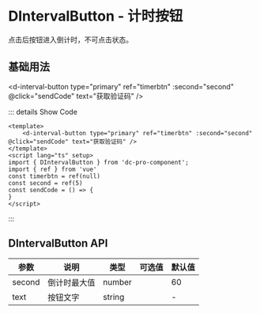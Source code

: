 # DIntervalButton - 计时按钮

点击后按钮进入倒计时，不可点击状态。

## 基础用法

<script lang="ts" setup>
import { DIntervalButton } from 'dc-pro-component';
import { ref } from 'vue'
const timerbtn = ref(null)
const second = ref(5)
const sendCode = () => {
}
</script>

<d-interval-button type="primary" ref="timerbtn" :second="second" @click="sendCode" text="获取验证码" />

::: details Show Code

```vue
<template>
    <d-interval-button type="primary" ref="timerbtn" :second="second" @click="sendCode" text="获取验证码" />
</template>
<script lang="ts" setup>
import { DIntervalButton } from 'dc-pro-component';
import { ref } from 'vue'
const timerbtn = ref(null)
const second = ref(5)
const sendCode = () => {
}
</script>
```
:::

## DIntervalButton API

| 参数         | 说明                                     | 类型   | 可选值                  | 默认值     |
| ------------ | ---------------------------------------- | ------ | ----------------------- | ---------- |
| second    | 	倒计时最大值                                | number |                      | 60         |
| text      |   按钮文字                                    | string|                       | -          |